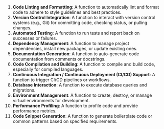 1. **Code Linting and Formatting**: A function to automatically lint and format code to adhere to style guidelines and best practices.
2. **Version Control Integration**: A function to interact with version control systems (e.g., Git) for committing code, checking status, or pulling changes.
3. **Automated Testing**: A function to run tests and report back on successes or failures.
4. **Dependency Management**: A function to manage project dependencies, install new packages, or update existing ones.
5. **Documentation Generation**: A function to auto-generate code documentation from comments or docstrings.
6. **Code Compilation and Building**: A function to compile and build code, especially for compiled languages.
7. **Continuous Integration / Continuous Deployment (CI/CD) Support**: A function to trigger CI/CD pipelines or workflows.
8. **Database Interaction**: A function to execute database queries and migrations.
9. **Environment Management**: A function to create, destroy, or manage virtual environments for development.
10. **Performance Profiling**: A function to profile code and provide performance metrics.
11. **Code Snippet Generation**: A function to generate boilerplate code or common patterns based on specified requirements.